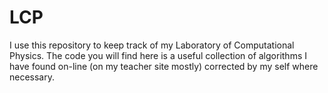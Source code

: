 # LCP
I use this repository to keep track of my Laboratory of Computational Physics. The code you will find here is a useful collection of algorithms I have found on-line (on my teacher site mostly) corrected by my self where necessary.